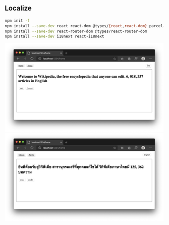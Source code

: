 ## Localize

```bash
npm init -f
npm install --save-dev react react-dom @types/{react,react-dom} parcel-bundler
npm install --save-dev react-router-dom @types/react-router-dom
npm install --save-dev i18next react-i18next
```

![](image/1.png)
![](image/2.png)